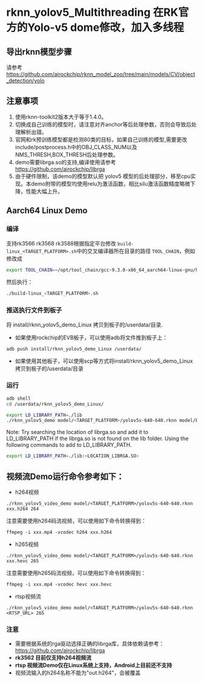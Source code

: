 # rknn_yolov5_Multithreading 在RK官方的Yolo-v5 dome修改，加入多线程

## 导出rknn模型步骤

请参考 https://github.com/airockchip/rknn_model_zoo/tree/main/models/CV/object_detection/yolo


## 注意事项

1. 使用rknn-toolkit2版本大于等于1.4.0。
2. 切换成自己训练的模型时，请注意对齐anchor等后处理参数，否则会导致后处理解析出错。
3. 官网和rk预训练模型都是检测80类的目标，如果自己训练的模型,需要更改include/postprocess.h中的OBJ_CLASS_NUM以及NMS_THRESH,BOX_THRESH后处理参数。
4. demo需要librga.so的支持,编译使用请参考 https://github.com/airockchip/librga
5. 由于硬件限制，该demo的模型默认把 yolov5 模型的后处理部分，移至cpu实现。本demo附带的模型均使用relu为激活函数，相比silu激活函数精度略微下降，性能大幅上升。


## Aarch64 Linux Demo

### 编译

支持rk3566 rk3568 rk3588根据指定平台修改 `build-linux_<TARGET_PLATFORM>.sh`中的交叉编译器所在目录的路径 `TOOL_CHAIN`，例如修改成

```sh
export TOOL_CHAIN=~/opt/tool_chain/gcc-9.3.0-x86_64_aarch64-linux-gnu/host
```

然后执行：

```sh
./build-linux_<TARGET_PLATFORM>.sh
```

### 推送执行文件到板子


将 install/rknn_yolov5_demo_Linux 拷贝到板子的/userdata/目录.

- 如果使用rockchip的EVB板子，可以使用adb将文件推到板子上：

```
adb push install/rknn_yolov5_demo_Linux /userdata/
```

- 如果使用其他板子，可以使用scp等方式将install/rknn_yolov5_demo_Linux拷贝到板子的/userdata/目录

### 运行

```sh
adb shell
cd /userdata/rknn_yolov5_demo_Linux/

export LD_LIBRARY_PATH=./lib
./rknn_yolov5_demo model/<TARGET_PLATFORM>/yolov5s-640-640.rknn model/bus.jpg
```

Note: Try searching the location of librga.so and add it to LD_LIBRARY_PATH if the librga.so is not found on the lib folder.
Using the following commands to add to LD_LIBRARY_PATH.

```sh
export LD_LIBRARY_PATH=./lib:<LOCATION_LIBRGA.SO>
```

## 视频流Demo运行命令参考如下：
- h264视频
```
./rknn_yolov5_video_demo model/<TARGET_PLATFORM>/yolov5s-640-640.rknn xxx.h264 264
```
注意需要使用h264码流视频，可以使用如下命令转换得到：
```
ffmpeg -i xxx.mp4 -vcodec h264 xxx.h264
```

- h265视频
```
./rknn_yolov5_video_demo model/<TARGET_PLATFORM>/yolov5s-640-640.rknn xxx.hevc 265
```
注意需要使用h265码流视频，可以使用如下命令转换得到：
```
ffmpeg -i xxx.mp4 -vcodec hevc xxx.hevc
```
- rtsp视频流
```
./rknn_yolov5_video_demo model/<TARGET_PLATFORM>/yolov5s-640-640.rknn <RTSP_URL> 265
```

### 注意

- 需要根据系统的rga驱动选择正确的librga库，具体依赖请参考： https://github.com/airockchip/librga
- **rk3562 目前仅支持h264视频流**
- **rtsp 视频流Demo仅在Linux系统上支持，Android上目前还不支持**
- 视频流输入的h264名称不能为"out.h264"，会被覆盖